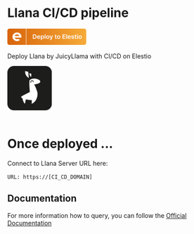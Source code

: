 # Llana CI/CD pipeline

<a href="https://dash.elest.io/deploy?source=cicd&social=dockerCompose&url=https://github.com/elestio-examples/llana"><img src="deploy-on-elestio.png" alt="Deploy on Elest.io" width="180px" /></a>

Deploy Llana by JuicyLlama with CI/CD on Elestio

<img src="llana.png" style='width: 20%;'/>
<br/>
<br/>

# Once deployed ...

Connect to Llana Server URL here:

    URL: https://[CI_CD_DOMAIN]


## Documentation

For more information how to query, you can follow the [Official Documentation](https://juicyllama.com/tools/llana/endpoints)
